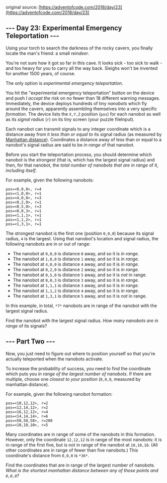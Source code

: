 original source: [https://adventofcode.com/2018/day/23](https://adventofcode.com/2018/day/23)
## --- Day 23: Experimental Emergency Teleportation ---
Using your torch to search the darkness of the rocky cavern, you finally locate the man's friend: a small *reindeer*.

You're not sure how it got so far in this cave.  It looks sick - too sick to walk - and too heavy for you to carry all the way back.  Sleighs won't be invented for another 1500 years, of course.

The only option is *experimental emergency teleportation*.

You hit the "experimental emergency teleportation" button on the device and push *I accept the risk* on no fewer than 18 different warning messages. Immediately, the device deploys hundreds of tiny *nanobots* which fly around the cavern, apparently assembling themselves into a very specific *formation*. The device lists the `X,Y,Z` position (`pos`) for each nanobot as well as its *signal radius* (`r`) on its tiny screen (your puzzle fileInput).

Each nanobot can transmit signals to any integer coordinate which is a distance away from it *less than or equal to* its signal radius (as measured by [Manhattan distance](https://en.wikipedia.org/wiki/Taxicab_geometry)). Coordinates a distance away of less than or equal to a nanobot's signal radius are said to be *in range* of that nanobot.

Before you start the teleportation process, you should determine which nanobot is the *strongest* (that is, which has the largest signal radius) and then, for that nanobot, the *total number of nanobots that are in range* of it, *including itself*.

For example, given the following nanobots:

```
pos=<0,0,0>, r=4
pos=<1,0,0>, r=1
pos=<4,0,0>, r=3
pos=<0,2,0>, r=1
pos=<0,5,0>, r=3
pos=<0,0,3>, r=1
pos=<1,1,1>, r=1
pos=<1,1,2>, r=1
pos=<1,3,1>, r=1
```

The strongest nanobot is the first one (position `0,0,0`) because its signal radius, `4` is the largest. Using that nanobot's location and signal radius, the following nanobots are in or out of range:


 - The nanobot at `0,0,0` is distance `0` away, and so it is *in range*.
 - The nanobot at `1,0,0` is distance `1` away, and so it is *in range*.
 - The nanobot at `4,0,0` is distance `4` away, and so it is *in range*.
 - The nanobot at `0,2,0` is distance `2` away, and so it is *in range*.
 - The nanobot at `0,5,0` is distance `5` away, and so it is *not* in range.
 - The nanobot at `0,0,3` is distance `3` away, and so it is *in range*.
 - The nanobot at `1,1,1` is distance `3` away, and so it is *in range*.
 - The nanobot at `1,1,2` is distance `4` away, and so it is *in range*.
 - The nanobot at `1,3,1` is distance `5` away, and so it is *not* in range.

In this example, in total, `*7*` nanobots are in range of the nanobot with the largest signal radius.

Find the nanobot with the largest signal radius.  *How many nanobots are in range* of its signals?


## --- Part Two ---
Now, you just need to figure out where to position yourself so that you're actually teleported when the nanobots activate.

To increase the probability of success, you need to find the coordinate which puts you *in range of the largest number of nanobots*. If there are multiple, choose one *closest to your position* (`0,0,0`, measured by manhattan distance).

For example, given the following nanobot formation:

```
pos=<10,12,12>, r=2
pos=<12,14,12>, r=2
pos=<16,12,12>, r=4
pos=<14,14,14>, r=6
pos=<50,50,50>, r=200
pos=<10,10,10>, r=5
```

Many coordinates are in range of some of the nanobots in this formation.  However, only the coordinate `12,12,12` is in range of the most nanobots: it is in range of the first five, but is not in range of the nanobot at `10,10,10`. (All other coordinates are in range of fewer than five nanobots.) This coordinate's distance from `0,0,0` is `*36*`.

Find the coordinates that are in range of the largest number of nanobots. *What is the shortest manhattan distance between any of those points and `0,0,0`?*


